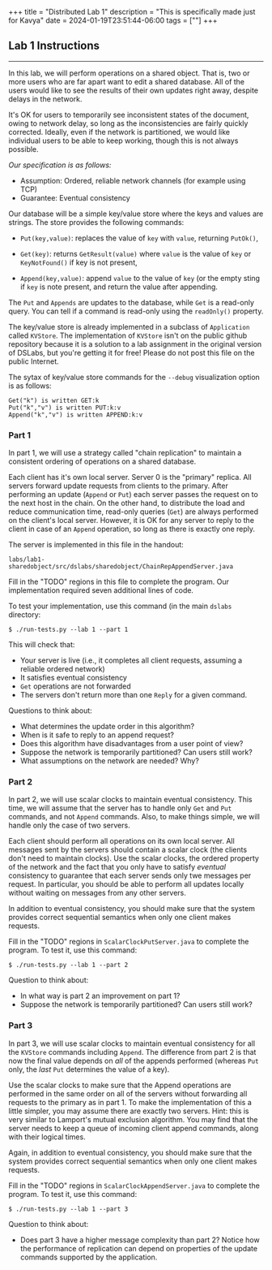 +++
title = "Distributed Lab 1"
description = "This is specifically made just for Kavya"
date = 2024-01-19T23:51:44-06:00
tags = [""]
+++


## Lab 1 Instructions
---

In this lab, we will perform operations on a shared object. That is,
two or more users who are far apart want to edit a shared
database. All of the users would like to see the results of their own
updates right away, despite delays in the network.

It's OK for users
to temporarily see inconsistent states of the document, owing to
network delay, so long as the inconsistencies are fairly quickly
corrected. Ideally, even if the network is partitioned, we would like
individual users to be able to keep working, though this is not always
possible.

*Our specification is as follows:*

- Assumption: Ordered, reliable network channels (for example using TCP)
- Guarantee: Eventual consistency

Our database will be a simple key/value store where the keys and
values are strings. The store provides the following commands:

- `Put(key,value)`:  replaces the value of `key` with `value`, returning `PutOk()`,

- `Get(key)`: returns `GetResult(value)` where `value` is the value of `key` or `KeyNotFound()` if key is not present,

- `Append(key,value)`: append `value` to the value of `key` (or the
  empty sting if `key` is note present, and return the value after
  appending.

The `Put` and `Appends` are updates to the database, while `Get` is a
read-only query. You can tell if a command is read-only using the
`readOnly()` property.

The key/value store is already implemented in a subclass of  `Application` called `KVStore`. 
The implementation of `KVStore` isn't on the public github repository because it is a
solution to a lab assignment in the original version of DSLabs, but you're getting it for free!
Please do not post this file on the public Internet.

The sytax of key/value store commands for the `--debug` visualization option is as follows:

```
Get("k") is written GET:k
Put("k","v") is written PUT:k:v
Append("k","v") is written APPEND:k:v

```
    
### Part 1

In part 1, we will use a strategy called "chain replication" to
maintain a consistent ordering of operations on a shared database.

Each client has it's own local server. Server 0 is the "primary" replica. All servers forward update requests from clients to
the primary. After performing an update (`Append` or `Put`) each server passes
the request on to the next host in the chain. On the other hand, to
distribute the load and reduce communication time, read-only queries
(`Get`) are always performed on the client's local server.
However, it is OK for any server to reply to the client in case of an
`Append` operation, so long as there is exactly one reply. 

The server is implemented in this file in the handout:

```
labs/lab1-sharedobject/src/dslabs/sharedobject/ChainRepAppendServer.java
```

Fill in the "TODO" regions in this file to complete the
program. Our implementation required seven additional lines of code.

To test your implementation, use this command (in the main `dslabs`
directory:

```
$ ./run-tests.py --lab 1 --part 1
```

This will check that:

- Your server is live (i.e., it completes all client requests, assuming a reliable ordered network)
- It satisfies eventual consistency
- `Get` operations are not forwarded
- The servers don't return more than one `Reply` for a given command.

Questions to think about:

- What determines the update order in this algorithm?
- When is it safe to reply to an append request? 
- Does this algorithm have disadvantages from a user point of view?
- Suppose the network is temporarily partitioned? Can users still work?
- What assumptions on the network are needed? Why?

### Part 2

In part 2, we will use scalar clocks to maintain eventual
consistency. This time, we will assume that the server has to handle
only `Get` and `Put` commands, and not `Append` commands. Also, to
make things simple, we will handle only the case of two servers.

Each client should perform all operations on its own local server. All
messages sent by the servers should contain a scalar clock (the
clients don't need to maintain clocks). Use the scalar clocks, the
ordered property of the network and the fact that you only have to
satisfy *eventual* consistency to guarantee that each server sends
only twe messages per request. In particular, you should be able to
perform all updates locally without waiting on messages from any other
servers.

In addition to eventual consistency, you should make sure that the
system provides correct sequential semantics when only one client
makes requests.

Fill in the "TODO" regions in `ScalarClockPutServer.java` to complete the
program. To test it, use this command:

```
$ ./run-tests.py --lab 1 --part 2
```

Question to think about:
- In what way is part 2 an improvement on part 1?
- Suppose the network is temporarily partitioned? Can users still work?

### Part 3

In part 3, we will use scalar clocks to maintain eventual
consistency for all the `KVStore` commands including `Append`. The
difference from part 2 is that now the final value depends on *all* of
the appends performed (whereas `Put` only, the *last* `Put`
determines the value of a key).

Use the scalar clocks to make sure that the Append operations are
performed in the same order on all of the servers without forwarding
all requests to the primary as in part 1. To make the implementation
of this a little simpler, you may assume there are exactly two
servers. Hint: this is very similar to Lamport's mutual exclusion
algorithm. You may find that the server needs to keep a queue of
incoming client append commands, along with their
logical times.

Again, in addition to eventual consistency, you should make sure that
the system provides correct sequential semantics when only one client
makes requests.

Fill in the "TODO" regions in `ScalarClockAppendServer.java` to complete
the program. To test it, use this command:

```
$ ./run-tests.py --lab 1 --part 3
```

Question to think about: 
- Does part 3 have a higher message complexity
than part 2? Notice how the performance of replication can depend on
properties of the update commands supported by the application.







